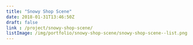 ```yaml
---
title: "Snowy Shop Scene"
date: 2018-01-31T13:46:50Z
draft: false
link : /project/snowy-shop-scene/
listImage: /img/portfolio/snowy-shop-scene/snowy-shop-scene--list.png
---
```

